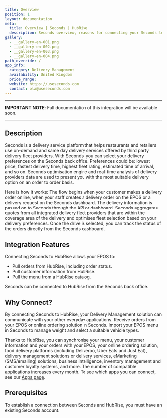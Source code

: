 ```yaml
---
title: Overview
position: 1
layout: documentation
meta:
  title: Overview | Seconds | HubRise
  description: Seconds overview, reasons for connecting your Seconds to HubRise and summary of integrated features. Synchronise data between your EPOS and your apps.
gallery:
  - __gallery-en-001.png
  - __gallery-en-002.png
  - __gallery-en-003.png
  - __gallery-en-004.png
path_override: /
app_info:
  category: Delivery Management
  availability: United Kingdom
  price_range:
  website: https://useseconds.com
  contact: ola@useseconds.com
---
```


---

**IMPORTANT NOTE**: Full documentation of this integration will be available soon.

---

## Description

Seconds is a delivery service platform that helps restaurants and retailers use on-demand and same day delivery services offered by third party delivery fleet providers.  With Seconds, you can select your delivery preferences on the Seconds back office. Preferences could be: lowest price, fastest delivery time, highest fleet rating, estimated time of arrival, and so on. Seconds optimisation engine and real-time analysis of delivery providers data are used to present you with the most suitable delivery option on an order to order basis. 

Here is how it works:
The flow begins when your customer makes a delivery order online, when your staff creates a delivery order on the EPOS or a delivery request on the Seconds dashboard. The delivery information is passed on to Seconds through the API or dashboard. Seconds aggregates quotes from all integrated delivery fleet providers that are within the coverage area of the delivery and optimises fleet selection based on your delivery preferences. Once the drive is selected, you can track the status of the orders directly from the Seconds dashboard.

## Integration Features

Connecting Seconds to HubRise allows your EPOS to:

- Pull orders from HubRise, including order status.
- Pull customer information from HubRise.
- Pull the menu from a HubRise catalog.

Seconds can be connected to HubRise from the Seconds back office.

## Why Connect?

By connecting Seconds to HubRise, your Delivery Management solution can communicate with your other everyday applications. Receive orders from your EPOS or online ordering solution in Seconds. Import your EPOS menu in Seconds to manage weight and select a suitable vehicle types.

Thanks to HubRise, you can synchronise your menu, your customer information and your orders with your EPOS, your online ordering solution, food delivery platforms (including Deliveroo, Uber Eats and Just Eat), delivery management solutions or delivery services, eMarketing (SMS/emailing) solutions, business intelligence, inventory management and customer loyalty systems, and more. The number of compatible applications increases every month. To see which apps you can connect, see our [Apps page](/apps).

## Prerequisites

To establish a connection between Seconds and HubRise, you must have an existing Seconds account.
